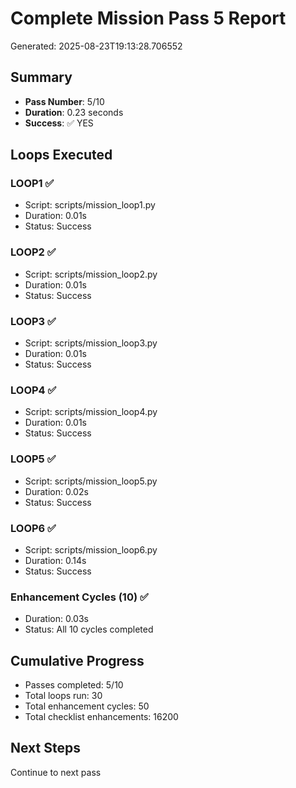 # Complete Mission Pass 5 Report

Generated: 2025-08-23T19:13:28.706552

## Summary
- **Pass Number**: 5/10
- **Duration**: 0.23 seconds
- **Success**: ✅ YES

## Loops Executed

### LOOP1 ✅
- Script: scripts/mission_loop1.py
- Duration: 0.01s
- Status: Success

### LOOP2 ✅
- Script: scripts/mission_loop2.py
- Duration: 0.01s
- Status: Success

### LOOP3 ✅
- Script: scripts/mission_loop3.py
- Duration: 0.01s
- Status: Success

### LOOP4 ✅
- Script: scripts/mission_loop4.py
- Duration: 0.01s
- Status: Success

### LOOP5 ✅
- Script: scripts/mission_loop5.py
- Duration: 0.02s
- Status: Success

### LOOP6 ✅
- Script: scripts/mission_loop6.py
- Duration: 0.14s
- Status: Success

### Enhancement Cycles (10) ✅
- Duration: 0.03s
- Status: All 10 cycles completed


## Cumulative Progress
- Passes completed: 5/10
- Total loops run: 30
- Total enhancement cycles: 50
- Total checklist enhancements: 16200

## Next Steps
Continue to next pass
